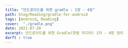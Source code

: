 ```yaml
---
title: "안드로이드를 위한 gradle : 1장 - 4장"
path: blog/Reading/gradle-for-android
tags: [Android, Reading]
cover:  "./gradle.png"
date: 2021-07-20
excerpt: 안드로이드를 위한 Gradle(한빛 미디어) 1자 - 4장 정리 
darft : true
---
```


